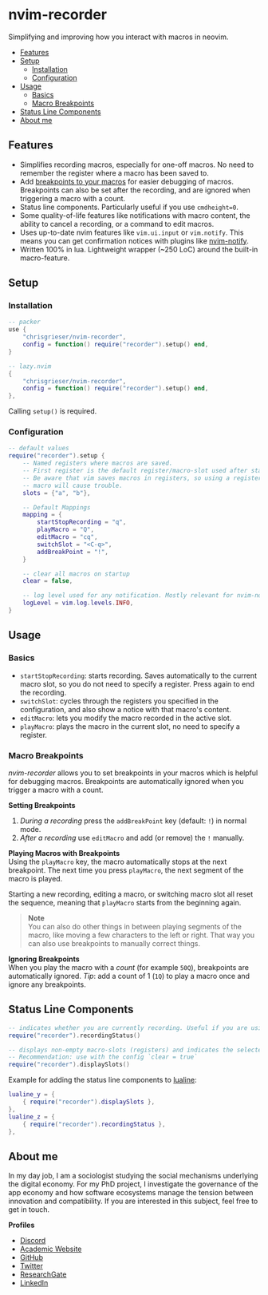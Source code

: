 # nvim-recorder

Simplifying and improving how you interact with macros in neovim.

<!--toc:start-->
- [Features](#features)
- [Setup](#setup)
	- [Installation](#installation)
	- [Configuration](#configuration)
- [Usage](#usage)
	- [Basics](#basics)
	- [Macro Breakpoints](#macro-breakpoints)
- [Status Line Components](#status-line-components)
- [About me](#about-me)
<!--toc:end-->

## Features
- Simplifies recording macros, especially for one-off macros. No need to remember the register where a macro has been saved to.
- Add [breakpoints to your macros](#macro-breakpoints) for easier debugging of macros. Breakpoints can also be set after the recording, and are ignored when triggering a macro with a count.
- Status line components. Particularly useful if you use `cmdheight=0`.
- Some quality-of-life features like notifications with macro content, the ability to cancel a recording, or a command to edit macros.
- Uses up-to-date nvim features like `vim.ui.input` or `vim.notify`. This means you can get confirmation notices with plugins like [nvim-notify](https://github.com/rcarriga/nvim-notify).
- Written 100% in lua. Lightweight wrapper (~250 LoC) around the built-in macro-feature.

## Setup

### Installation

```lua
-- packer
use {
	"chrisgrieser/nvim-recorder",
	config = function() require("recorder").setup() end,
}

-- lazy.nvim
{
	"chrisgrieser/nvim-recorder",
	config = function() require("recorder").setup() end,
},
```

Calling `setup()` is required.

### Configuration

```lua
-- default values
require("recorder").setup {
	-- Named registers where macros are saved. 
	-- First register is the default register/macro-slot used after startup. 
	-- Be aware that vim saves macros in registers, so using a register inside a 
	-- macro will cause trouble.
	slots = {"a", "b"},

	-- Default Mappings
	mapping = {
		startStopRecording = "q",
		playMacro = "Q",
		editMacro = "cq",
		switchSlot = "<C-q>",
		addBreakPoint = "!",
	}

	-- clear all macros on startup
	clear = false,

	-- log level used for any notification. Mostly relevant for nvim-notify. (Note that by default, nvim-notify only shows levels 2 and higher.)
	logLevel = vim.log.levels.INFO,
}
```

## Usage

### Basics
- `startStopRecording`: starts recording. Saves automatically to the current macro slot, so you do not need to specify a register. Press again to end the recording.
- `switchSlot`: cycles through the registers you specified in the configuration, and also show a notice with that macro's content.
- `editMacro`: lets you modify the macro recorded in the active slot.
- `playMacro`: plays the macro in the current slot, no need to specify a register.

### Macro Breakpoints
*nvim-recorder* allows you to set breakpoints in your macros which is helpful for debugging macros. Breakpoints are automatically ignored when you trigger a macro with a count.

__Setting Breakpoints__  
1. *During a recording* press the `addBreakPoint` key (default: `!`) in normal mode. 
2. *After a recording* use `editMacro` and add (or remove) the `!` manually.

__Playing Macros with Breakpoints__  
Using the `playMacro` key, the macro automatically stops at the next breakpoint. The next time you press `playMacro`, the next segment of the macro is played. 

Starting a new recording, editing a macro, or switching macro slot all reset the sequence, meaning that `playMacro` starts from the beginning again.

> __Note__  
> You can also do other things in between playing segments of the macro, like moving a few characters to the left or right. That way you can also use breakpoints to manually correct things.

__Ignoring Breakpoints__  
When you play the macro with a *count* (for example `50Q`), breakpoints are automatically ignored. *Tip*: add a count of 1 (`1Q`) to play a macro once and ignore any breakpoints.


## Status Line Components

```lua
-- indicates whether you are currently recording. Useful if you are using `cmdheight=0`, where recording-status is not visible.
require("recorder").recordingStatus()

-- displays non-empty macro-slots (registers) and indicates the selected ones. Only displayed when *not* recording. Slots with breakpoints get an extra `!`.
-- Recommendation: use with the config `clear = true`
require("recorder").displaySlots()
```

Example for adding the status line components to [lualine](https://github.com/nvim-lualine/lualine.nvim):

```lua
lualine_y = {
	{ require("recorder").displaySlots },
},
lualine_z = {
	{ require("recorder").recordingStatus },
},
```

<!-- vale Google.FirstPerson = NO -->
## About me
In my day job, I am a sociologist studying the social mechanisms underlying the digital economy. For my PhD project, I investigate the governance of the app economy and how software ecosystems manage the tension between innovation and compatibility. If you are interested in this subject, feel free to get in touch.

__Profiles__
- [Discord](https://discordapp.com/users/462774483044794368/)
- [Academic Website](https://chris-grieser.de/)
- [GitHub](https://github.com/chrisgrieser/)
- [Twitter](https://twitter.com/pseudo_meta)
- [ResearchGate](https://www.researchgate.net/profile/Christopher-Grieser)
- [LinkedIn](https://www.linkedin.com/in/christopher-grieser-ba693b17a/)
